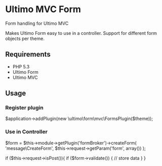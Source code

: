 # Ultimo MVC Form
Form handling for Ultimo MVC

Makes Ultimo Form easy to use in a controller. Support for different form objects per theme.

## Requirements
* PHP 5.3
* Ultimo Form
* Ultimo MVC


## Usage
### Register plugin
  $application->addPlugin(new \ultimo\form\mvc\FormsPlugin($theme));

### Use in Controller
  $form = $this->module->getPlugin('formBroker')->createForm(
    'message\CreateForm',
    $this->request->getParam('form', array())
    );
    
  if ($this->request->isPost()){
      if ($form->validate()) {
      // store data
    }
  }